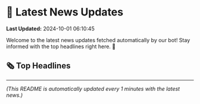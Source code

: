 # 📰 Latest News Updates
**Last Updated:** 2024-10-01 06:10:45

Welcome to the latest news updates fetched automatically by our bot! Stay informed with the top headlines right here. 🚀

## 🗞️ Top Headlines

---
*(This README is automatically updated every 1 minutes with the latest news.)*
